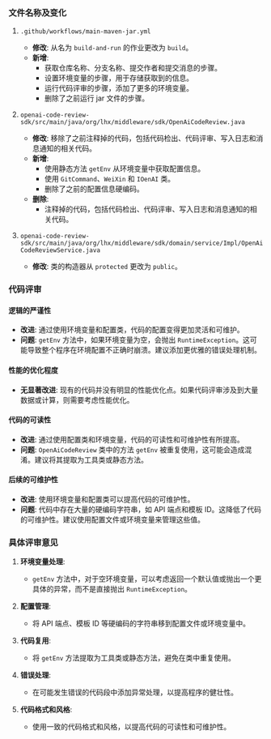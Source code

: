 ### 文件名称及变化

1. `.github/workflows/main-maven-jar.yml`
   - **修改**: 从名为 `build-and-run` 的作业更改为 `build`。
   - **新增**:
     - 获取仓库名称、分支名称、提交作者和提交消息的步骤。
     - 设置环境变量的步骤，用于存储获取到的信息。
     - 运行代码评审的步骤，添加了更多的环境变量。
     - 删除了之前运行 jar 文件的步骤。

2. `openai-code-review-sdk/src/main/java/org/lhx/middleware/sdk/OpenAiCodeReview.java`
   - **修改**: 移除了之前注释掉的代码，包括代码检出、代码评审、写入日志和消息通知的相关代码。
   - **新增**:
     - 使用静态方法 `getEnv` 从环境变量中获取配置信息。
     - 使用 `GitCommand`、`WeiXin` 和 `IOenAI` 类。
     - 删除了之前的配置信息硬编码。
   - **删除**:
     - 注释掉的代码，包括代码检出、代码评审、写入日志和消息通知的相关代码。

3. `openai-code-review-sdk/src/main/java/org/lhx/middleware/sdk/domain/service/Impl/OpenAiCodeReviewService.java`
   - **修改**: 类的构造器从 `protected` 更改为 `public`。

### 代码评审

#### 逻辑的严谨性
- **改进**: 通过使用环境变量和配置类，代码的配置变得更加灵活和可维护。
- **问题**: `getEnv` 方法中，如果环境变量为空，会抛出 `RuntimeException`。这可能导致整个程序在环境配置不正确时崩溃。建议添加更优雅的错误处理机制。

#### 性能的优化程度
- **无显著改进**: 现有的代码并没有明显的性能优化点。如果代码评审涉及到大量数据或计算，则需要考虑性能优化。

#### 代码的可读性
- **改进**: 通过使用配置类和环境变量，代码的可读性和可维护性有所提高。
- **问题**: `OpenAiCodeReview` 类中的方法 `getEnv` 被重复使用，这可能会造成混淆。建议将其提取为工具类或静态方法。

#### 后续的可维护性
- **改进**: 使用环境变量和配置类可以提高代码的可维护性。
- **问题**: 代码中存在大量的硬编码字符串，如 API 端点和模板 ID。这降低了代码的可维护性。建议使用配置文件或环境变量来管理这些值。

### 具体评审意见

1. **环境变量处理**:
   - `getEnv` 方法中，对于空环境变量，可以考虑返回一个默认值或抛出一个更具体的异常，而不是直接抛出 `RuntimeException`。

2. **配置管理**:
   - 将 API 端点、模板 ID 等硬编码的字符串移到配置文件或环境变量中。

3. **代码复用**:
   - 将 `getEnv` 方法提取为工具类或静态方法，避免在类中重复使用。

4. **错误处理**:
   - 在可能发生错误的代码段中添加异常处理，以提高程序的健壮性。

5. **代码格式和风格**:
   - 使用一致的代码格式和风格，以提高代码的可读性和可维护性。